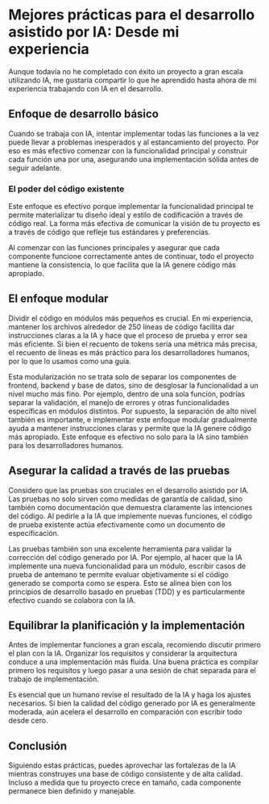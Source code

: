 # Mejores prácticas para el desarrollo asistido por IA: Desde mi experiencia

Aunque todavía no he completado con éxito un proyecto a gran escala utilizando IA, me gustaría compartir lo que he aprendido hasta ahora de mi experiencia trabajando con IA en el desarrollo.

## Enfoque de desarrollo básico

Cuando se trabaja con IA, intentar implementar todas las funciones a la vez puede llevar a problemas inesperados y al estancamiento del proyecto. Por eso es más efectivo comenzar con la funcionalidad principal y construir cada función una por una, asegurando una implementación sólida antes de seguir adelante.

### El poder del código existente

Este enfoque es efectivo porque implementar la funcionalidad principal te permite materializar tu diseño ideal y estilo de codificación a través de código real. La forma más efectiva de comunicar la visión de tu proyecto es a través de código que refleje tus estándares y preferencias.

Al comenzar con las funciones principales y asegurar que cada componente funcione correctamente antes de continuar, todo el proyecto mantiene la consistencia, lo que facilita que la IA genere código más apropiado.

## El enfoque modular

Dividir el código en módulos más pequeños es crucial. En mi experiencia, mantener los archivos alrededor de 250 líneas de código facilita dar instrucciones claras a la IA y hace que el proceso de prueba y error sea más eficiente. Si bien el recuento de tokens sería una métrica más precisa, el recuento de líneas es más práctico para los desarrolladores humanos, por lo que lo usamos como una guía.

Esta modularización no se trata solo de separar los componentes de frontend, backend y base de datos, sino de desglosar la funcionalidad a un nivel mucho más fino. Por ejemplo, dentro de una sola función, podrías separar la validación, el manejo de errores y otras funcionalidades específicas en módulos distintos. Por supuesto, la separación de alto nivel también es importante, e implementar este enfoque modular gradualmente ayuda a mantener instrucciones claras y permite que la IA genere código más apropiado. Este enfoque es efectivo no solo para la IA sino también para los desarrolladores humanos.

## Asegurar la calidad a través de las pruebas

Considero que las pruebas son cruciales en el desarrollo asistido por IA. Las pruebas no solo sirven como medidas de garantía de calidad, sino también como documentación que demuestra claramente las intenciones del código. Al pedirle a la IA que implemente nuevas funciones, el código de prueba existente actúa efectivamente como un documento de especificación.

Las pruebas también son una excelente herramienta para validar la corrección del código generado por IA. Por ejemplo, al hacer que la IA implemente una nueva funcionalidad para un módulo, escribir casos de prueba de antemano te permite evaluar objetivamente si el código generado se comporta como se espera. Esto se alinea bien con los principios de desarrollo basado en pruebas (TDD) y es particularmente efectivo cuando se colabora con la IA.

## Equilibrar la planificación y la implementación

Antes de implementar funciones a gran escala, recomiendo discutir primero el plan con la IA. Organizar los requisitos y considerar la arquitectura conduce a una implementación más fluida. Una buena práctica es compilar primero los requisitos y luego pasar a una sesión de chat separada para el trabajo de implementación.

Es esencial que un humano revise el resultado de la IA y haga los ajustes necesarios. Si bien la calidad del código generado por IA es generalmente moderada, aún acelera el desarrollo en comparación con escribir todo desde cero.

## Conclusión

Siguiendo estas prácticas, puedes aprovechar las fortalezas de la IA mientras construyes una base de código consistente y de alta calidad. Incluso a medida que tu proyecto crece en tamaño, cada componente permanece bien definido y manejable.

